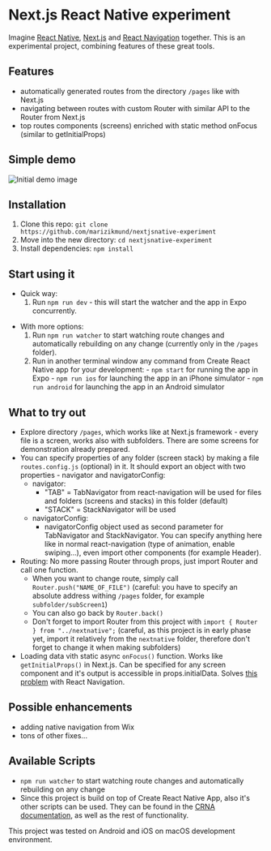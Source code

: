 # Next.js React Native experiment

Imagine [React Native](https://github.com/facebook/react-native), [Next.js](https://github.com/zeit/next.js/) and [React Navigation](https://github.com/react-navigation/react-navigation) together. This is an experimental project, combining features of these great tools.

## Features
- automatically generated routes from the directory ```/pages``` like with Next.js
- navigating between routes with custom Router with similar API to the Router from Next.js
- top routes components (screens) enriched with static method onFocus (similar to getInitialProps) 

## Simple demo
![Initial demo image](/readme_demo.gif)

## Installation
1. Clone this repo: ```git clone https://github.com/marizikmund/nextjsnative-experiment```
1. Move into the new directory: ```cd nextjsnative-experiment```
1. Install dependencies: ```npm install```

## Start using it
- Quick way: 
    1. Run ```npm run dev``` - this will start the watcher and the app in Expo concurrently.

* With more options:
    1. Run ```npm run watcher``` to start watching route changes and automatically rebuilding on any change (currently only in the ```/pages``` folder).
    1. Run in another terminal window any command from Create React Native app for your development: 
      - ```npm start``` for running the app in Expo
      - ```npm run ios``` for launching the app in an iPhone simulator
      - ```npm run android``` for launching the app in an Android simulator 

## What to try out
- Explore directory ```/pages```, which works like at Next.js framework - every file is a screen, works also with subfolders. There are some screens for demonstration already prepared.
- You can specify properties of any folder (screen stack) by making a file ```routes.config.js``` (optional) in it. It should export an object with two properties - navigator and navigatorConfig:
  - navigator:
    - "TAB" = TabNavigator from react-navigation will be used for files and folders (screens and stacks) in this folder (default)
    - "STACK" = StackNavigator will be used
  - navigatorConfig:
    - navigatorConfig object used as second parameter for TabNavigator and StackNavigator. You can specify anything here like in normal react-navigation (type of animation, enable swiping...), even import other components (for example Header).
- Routing: No more passing Router through props, just import Router and call one function.
  - When you want to change route, simply call ```Router.push("NAME_OF_FILE")``` (careful: you have to specify an absolute address withing ```/pages``` folder, for example ```subfolder/subScreen1```)
  - You can also go back by ```Router.back()```
  - Don't forget to import Router from this project with ```import { Router } from "../nextnative";``` (careful, as this project is in early phase yet, import it relatively from the ```nextnative``` folder, therefore don't forget to change it when making subfolders)
- Loading data vith static async ```onFocus()``` function. Works like ```getInitialProps()``` in Next.js. Can be specified for any screen component and it's output is accessible in props.initialData. Solves [this problem](https://github.com/react-navigation/react-navigation/issues/51) with React Navigation. 

## Possible enhancements
- adding native navigation from Wix
- tons of other fixes...

## Available Scripts
-  ```npm run watcher``` to start watching route changes and automatically rebuilding on any change
-  Since this project is build on top of Create React Native App, also it's other scripts can be used. They can be found in the [CRNA documentation](https://github.com/react-community/create-react-native-app), as well as the rest of functionality.

This project was tested on Android and iOS on macOS development environment.